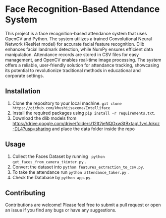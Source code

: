 # Face Recognition-Based Attendance System

This project is a face recognition-based attendance system that uses OpenCV and Python. The system utilizes a trained Convolutional Neural Network (ResNet model) for accurate facial feature recognition. Dlib enhances facial landmark detection, while NumPy ensures efficient data manipulation. Attendance records are stored in CSV files for easy management, and OpenCV enables real-time image processing. The system offers a reliable, user-friendly solution for attendance tracking, showcasing its potential to revolutionize traditional methods in educational and corporate settings.

## Installation

1. Clone the repository to your local machine. ``` git clone https://github.com/khushiisaxena/Intelliface ```
2. Install the required packages using ```pip install -r requirements.txt```.
3. Download the dlib models from https://drive.google.com/drive/folders/12It2jeNQOxwStBxtagL1vvIJokoz-DL4?usp=sharing and place the data folder inside the repo

## Usage

1. Collect the Faces Dataset by running ``` python get_faces_from_camera_tkinter.py``` .
2. Convert the dataset into ```python features_extraction_to_csv.py```.
3. To take the attendance run ```python attendance_taker.py``` .
4. Check the Database by ```python app.py```.


## Contributing

Contributions are welcome! Please feel free to submit a pull request or open an issue if you find any bugs or have any suggestions.


